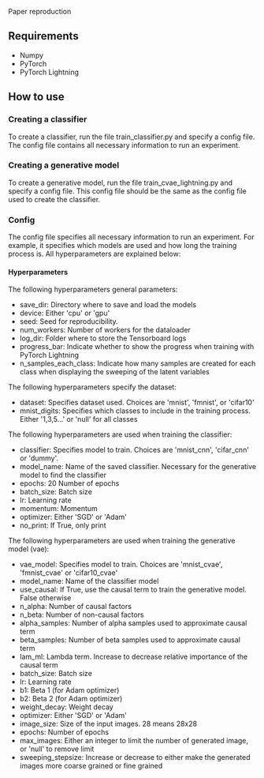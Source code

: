 Paper reproduction

## Requirements
- Numpy
- PyTorch
- PyTorch Lightning

## How to use

### Creating a classifier
To create a classifier, run the file train_classifier.py and specify a config file.
The config file contains all necessary information to run an experiment.

### Creating a generative model
To create a generative model, run the file train_cvae_lightning.py and specify a config file.
This config file should be the same as the config file used to create the classifier.

### Config
The config file specifies all necessary information to run an experiment.
For example, it specifies which models are used and how long the training process is.
All hyperparameters are explained below:

#### Hyperparameters
The following hyperparameters general parameters:
- save_dir:             Directory where to save and load the models
- device:               Either 'cpu' or 'gpu'
- seed:                 Seed for reproducibility.
- num_workers:          Number of workers for the dataloader
- log_dir:              Folder where to store the Tensorboard logs
- progress_bar:         Indicate whether to show the progress when training with PyTorch Lightning
- n_samples_each_class: Indicate how many samples are created for each class when displaying the sweeping of the latent variables

The following hyperparameters specify the dataset:
- dataset:              Specifies dataset used. Choices are 'mnist', 'fmnist', or 'cifar10'
- mnist_digits:         Specifies which classes to include in the training process. Either '1,3,5...' or 'null' for all classes

The following hyperparameters are used when training the classifier:
- classifier:           Specifies model to train. Choices are 'mnist_cnn', 'cifar_cnn' or 'dummy'.
- model_name:           Name of the saved classifier. Necessary for the generative model to find the classifier
- epochs: 20            Number of epochs
- batch_size:           Batch size
- lr:                   Learning rate
- momentum:             Momentum
- optimizer:            Either 'SGD' or 'Adam'
- no_print:             If True, only print 

The following hyperparameters are used when training the generative model (vae):
- vae_model:            Specifies model to train. Choices are 'mnist_cvae', 'fmnist_cvae' or 'cifar10_cvae'
- model_name:           Name of the classifier model
- use_causal:           If True, use the causal term to train the generative model. False otherwise
- n_alpha:              Number of causal factors
- n_beta:               Number of non-causal factors
- alpha_samples:        Number of alpha samples used to approximate causal term
- beta_samples:         Number of beta samples used to approximate causal term 
- lam_ml:               Lambda term. Increase to decrease relative importance of the causal term
- batch_size:           Batch size
- lr:                   Learning rate
- b1:                   Beta 1 (for Adam optimizer)
- b2:                   Beta 2 (for Adam optimizer)
- weight_decay:         Weight decay
- optimizer:            Either 'SGD' or 'Adam'
- image_size:           Size of the input images. 28 means 28x28
- epochs:               Number of epochs
- max_images:           Either an integer to limit the number of generated image, or 'null' to remove limit
- sweeping_stepsize:    Increase or decrease to either make the generated images more coarse grained or fine grained





